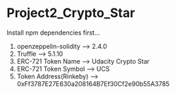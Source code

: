 # Project2_Crypto_Star
Install npm dependencies first...
1. openzeppelin-solidity --> 2.4.0
2. Truffle --> 5.1.10
3. ERC-721 Token Name --> Udacity Crypto Star
4. ERC-721 Token Symbol --> UCS
5. Token Address(Rinkeby) --> 0xFf3787E27E630a208164B7Ef30Cf2e90b55A3785
